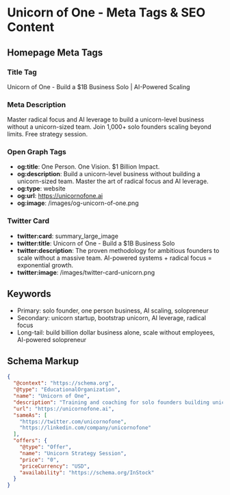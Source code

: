 # Unicorn of One - Meta Tags & SEO Content

## Homepage Meta Tags

### Title Tag
Unicorn of One - Build a $1B Business Solo | AI-Powered Scaling

### Meta Description
Master radical focus and AI leverage to build a unicorn-level business without a unicorn-sized team. Join 1,000+ solo founders scaling beyond limits. Free strategy session.

### Open Graph Tags
- **og:title**: One Person. One Vision. $1 Billion Impact.
- **og:description**: Build a unicorn-level business without building a unicorn-sized team. Master the art of radical focus and AI leverage.
- **og:type**: website
- **og:url**: https://unicornofone.ai
- **og:image**: /images/og-unicorn-of-one.png

### Twitter Card
- **twitter:card**: summary_large_image
- **twitter:title**: Unicorn of One - Build a $1B Business Solo
- **twitter:description**: The proven methodology for ambitious founders to scale without a massive team. AI-powered systems + radical focus = exponential growth.
- **twitter:image**: /images/twitter-card-unicorn.png

## Keywords
- Primary: solo founder, one person business, AI scaling, solopreneur
- Secondary: unicorn startup, bootstrap unicorn, AI leverage, radical focus
- Long-tail: build billion dollar business alone, scale without employees, AI-powered solopreneur

## Schema Markup
```json
{
  "@context": "https://schema.org",
  "@type": "EducationalOrganization",
  "name": "Unicorn of One",
  "description": "Training and coaching for solo founders building unicorn-level businesses",
  "url": "https://unicornofone.ai",
  "sameAs": [
    "https://twitter.com/unicornofone",
    "https://linkedin.com/company/unicornofone"
  ],
  "offers": {
    "@type": "Offer",
    "name": "Unicorn Strategy Session",
    "price": "0",
    "priceCurrency": "USD",
    "availability": "https://schema.org/InStock"
  }
}
```